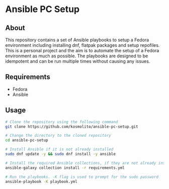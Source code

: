 # Ansible PC Setup

## About

This repository contains a set of Ansible playbooks to setup a Fedora environment including installing dnf, flatpak packages and setup repofiles. This is a personal project and the aim is to automate the setup of a Fedora environment as much as possible.
The playbooks are designed to be idempotent and can be run multiple times without causing any issues.

## Requirements

- Fedora
- Ansible

## Usage

```bash
# Clone the repository using the following command
git clone https://github.com/kosmolito/ansible-pc-setup.git

# Change the directory to the cloned repository
cd ansible-pc-setup

# Install Ansible if it is not already installed
sudo dnf update -y && sudo dnf install -y ansible

# Install the required Ansible collections, if they are not already installed
ansible-galaxy collection install -r requirements.yml

# Run the playbooks. -K flag is used to prompt for the sudo password
ansible-playbook -K playbook.yml
```
